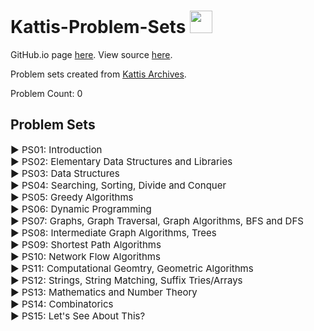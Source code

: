 # Kattis-Problem-Sets <img src="https://ia804606.us.archive.org/23/items/medium_202201/medium.png" width="36px"/>

GitHub.io page [here](https://alimuhammadasad.github.io/Kattis-Problem-Sets/). View source [here](https://github.com/AliMuhammadAsad/Kattis-Problem-Sets).

<span> Problem sets created from <a href="https://open.kattis.com/">Kattis Archives</a>. </span>

<span>Problem Count: <span id="total">0</span></span>

## Problem Sets 

<!-- <style>
    table {
        margin: auto;
    }
    th, td {
        text-align: center;
    }
</style> -->

<div id="container">
<div class="collapsible" onclick="toggleTable('intro')">
    <span class="arrow" style="cursor:pointer; font-size:15px;">&#9658; PS01: Introduction</span>
</div>
<div id="intro" style="display:none;" >
    <table>
        <tr> <th>#</th> <th>Problems</th> <th>Comments</th> <th>Difficulty</th></tr>
        <tr> <td>1</td> <td><a href="https://open.kattis.com/problems/different" target="_blank">A Different Problem</a></td> <td>simple I/O</td> <td>easy</td></tr>
        <tr> <td>2</td> <td><a href="https://open.kattis.com/problems/cold" target="_blank">Cold-puter Science</a></td> <td>simple I/O</td> <td>easy</td></tr>
        <tr> <td>3</td> <td><a href="https://open.kattis.com/problems/server" target="_blank">Server</a></td> <td>simple I/O</td> <td>easy</td></tr>
        <tr> <td>4</td> <td><a href="https://open.kattis.com/problems/abc" target="_blank">ABC</a></td> <td>simple I/O</td> <td>easy</td></tr>
        <tr> <td>5</td> <td><a href="https://open.kattis.com/problems/bijele" target="_blank">Bijele</a></td> <td>simple I/O</td> <td>easy</td></tr>
        <tr> <td>6</td> <td><a href="https://open.kattis.com/problems/flexible" target="_blank">Flexible Spaces</a></td> <td>I/O prob + Ad Hoc</td> <td>easy-medium</td></tr>
        <tr> <td>7</td> <td><a href="https://open.kattis.com/problems/3dprinter" target="_blank">3D Printed Statues</a></td> <td>-</td> <td>esay-medium</td></tr>
        <tr> <td>8</td> <td><a href="https://open.kattis.com/problems/mandelbrot" target="_blank">Mendelbrot</a></td> <td>-</td> <td>medium</td></tr>
        <tr> <td>9</td> <td><a href="https://open.kattis.com/problems/basicprogramming1" target="_blank">Basic Programming 1</a></td> <td>-</td> <td>medium</td></tr>
        <tr> <td>10</td> <td><a href="https://open.kattis.com/problems/screen" target="_blank">Hacking the Screen</a></td> <td>Ad hoc</td> <td>medium-hard</td></tr>
        <tr> <td>11</td> <td><a href="https://open.kattis.com/problems/slidecount" target="_blank">Slide Count</a></td> <td>Ad hoc</td> <td>medium-hard</td></tr>
        <tr> <td>12</td> <td><a href="https://open.kattis.com/problems/associativeexponents" target="_blank">Associative Exponents</a></td> <td>Ad Hoc</td> <td>medium-hard</td></tr>
    </table>
</div>


<div class="collapsible" onclick="toggleTable('emds_lib')">
    <span class="arrow" style="cursor:pointer; font-size:15px;">&#9658; PS02: Elementary Data Structures and Libraries</span>
</div>
<div id="emds_lib" style="display:none">
    <table>
        <tr> <th>#</th> <th>Problems</th> <th>Comments</th> <th>Difficulty</th></tr>
        <tr><td>1</td> <td><a href="https://open.kattis.com/problems/secretmessage" target="_blank">Secret Message</a></td> <td>nested lists/matrices</td> <td>easy-medium</td></tr>
        <tr><td>2</td> <td><a href="https://open.kattis.com/problems/codetosavelives" target="_blank">Code to Save Lives</a></td> <td>elementary ds, strings, vects in c++</td> <td>easy-medium</td></tr>
        <tr><td>3</td> <td><a href="https://open.kattis.com/problems/goldbach2" target="_blank">Goldbach's Conjecture</a></td> <td>vects in c++, lists/tuples</td> <td>easy-medium</td></tr>
        <tr><td>4</td> <td><a href="https://open.kattis.com/problems/goodmorning" target="_blank">Good Morning</a></td> <td>-</td> <td>medium</td></tr>
        <tr><td>5</td> <td><a href="https://open.kattis.com/problems/deduplicatingfiles" target="_blank">Deduplicating Files</a></td> <td>-</td> <td>medium</td></tr>
        <tr><td>6</td> <td><a href="https://open.kattis.com/problems/guilds" target="_blank">Guilds</a></td> <td>-</td> <td>medium-hard</td></tr>
    </table>
</div>


<div class="collapsible" onclick="toggleTable('ds')">
    <span class="arrow" style="cursor:pointer; font-size:15px;">&#9658; PS03: Data Structures</span>
</div>
<div id="ds" style="display:none">
    <table>
        <tr> <th>#</th> <th>Problems</th> <th>Comments</th> <th>Difficulty</th></tr>
        <tr><td>1</td> <td><a href="https://open.kattis.com/problems/addingwords" target="_blank">Adding Words</a></td> <td>dicts in python</td> <td>medium</td></tr>
        <tr><td>2</td> <td><a href="https://open.kattis.com/problems/virtualfriends" target="_blank">Virtual Friends</a></td> <td>dicts/sets</td> <td>medium</td></tr>
        <tr><td>3</td> <td><a href="https://open.kattis.com/problems/kastenlauf" target="_blank">Kastenlauf</a></td> <td>vectors</td> <td>medium</td></tr>
        <tr><td>4</td> <td><a href="https://open.kattis.com/problems/floppy" target="_blank">Floppy Music</a></td> <td>-</td> <td>medium</td></tr>
        <tr><td>5</td> <td><a href="https://open.kattis.com/problems/honey" target="_blank">Honeycomb Walk</a></td> <td>-</td> <td>medium-hard</td></tr>
        <tr><td>6</td> <td><a href="https://open.kattis.com/problems/subseqhard" target="_blank">Counting Subsequences(hard)</a></td> <td>-</td> <td>medium-hard</td></tr>
        <tr><td>7</td> <td><a href="https://open.kattis.com/problems/cuckoo" target="_blank">Cuckoo Hashing</a></td> <td>-</td> <td>medium-hard</td></tr>
        <tr><td>8</td> <td><a href="https://open.kattis.com/problems/froshweek" target="_blank">Frosh Week</a></td> <td>Bonus?</td> <td>hard</td></tr>
    </table>
</div>


<div class="collapsible" onclick="toggleTable('ssdc')">
    <span class="arrow" style="cursor:pointer; font-size:15px;">&#9658; PS04: Searching, Sorting, Divide and Conquer</span>
</div>
<div id="ssdc" style="display:none">
    <table>
        <tr> <th>#</th> <th>Problems</th> <th>Comments</th> <th>Difficulty</th></tr>
        <tr><td>1</td> <td><a href="https://open.kattis.com/problems/sortofsorting" target="_blank">Sort of sorting</a></td> <td>-</td> <td>easy</td></tr>
        <tr><td>2</td> <td><a href="https://open.kattis.com/problems/cetiri" target="_blank">Cetiri</a></td> <td>-</td> <td>easy</td></tr>
        <tr><td>3</td> <td><a href="https://open.kattis.com/problems/busnumbers" target="_blank">Bus Numbers</a></td> <td>-</td> <td>easy-medium</td></tr>
        <tr><td>4</td> <td><a href="https://open.kattis.com/problems/touchscreenkeyboard" target="_blank">Touchscreen Keyboard</a></td> <td>-</td> <td>easy-medium</td></tr>
        <tr><td>5</td> <td><a href="https://open.kattis.com/problems/guess" target="_blank">Guess the Number</a></td> <td>simple binary search</td> <td>easy-medium</td></tr>
        <tr><td>6</td> <td><a href="https://open.kattis.com/problems/peasoup" target="_blank">Peasoup and Pancakes</a></td> <td>-</td> <td>medium</td></tr>
        <tr><td>7</td> <td><a href="https://open.kattis.com/problems/basicprogramming2" target="_blank">Basic Programming 2</a></td> <td>-</td> <td>medium</td></tr>
        <tr><td>8</td> <td><a href="https://open.kattis.com/problems/batmanacci" target="_blank">Batmanacci</a></td> <td>-</td> <td>medium</td></tr>
        <tr><td>9</td> <td><a href="https://open.kattis.com/problems/walls" target="_blank">Lifting Walls</a></td> <td>-</td> <td>medium-hard</td></tr>
        <tr><td>10</td> <td><a href="https://open.kattis.com/problems/fruitbaskets" target="_blank">Fruit Baskets</a></td> <td>-</td> <td>medium-hard</td></tr>
        <tr><td>11</td> <td><a href="https://open.kattis.com/problems/fractal2" target="_blank">Fractal</a></td> <td>-</td> <td>hard-hard</td></tr>
    </table>
</div>


<div class="collapsible" onclick="toggleTable('ga')">
    <span class="arrow" style="cursor:pointer; font-size:15px;">&#9658; PS05: Greedy Algorithms</span>
</div>
<div id="ga" style="display:none">
    <table>
        <tr> <th>#</th> <th>Problems</th> <th>Comments</th> <th>Difficulty</th></tr>
        <tr><td>1</td> <td><a href="https://open.kattis.com/problems/minimumscalar" target="_blank">Minimum Scalar Product</a></td> <td>simple dot product</td> <td>easy</td></tr>
        <tr><td>2</td> <td><a href="https://open.kattis.com/problems/plantingtrees" target="_blank">Planting Trees</a></td> <td>-</td> <td>easy</td></tr>
        <tr><td>3</td> <td><a href="https://open.kattis.com/problems/driversdilemma" target="_blank">Driver's Dilemma</a></td> <td>-</td> <td>easy</td></tr>
        <tr><td>4</td> <td><a href="https://open.kattis.com/problems/pivot" target="_blank">Pivot</a></td> <td>-</td> <td>easy-medium</td></tr>
        <tr><td>5</td> <td><a href="https://open.kattis.com/problems/engineeringenglish" target="_blank">Engineering English</a></td> <td>-</td> <td>easy-medium</td></tr>
        <tr><td>6</td> <td><a href="https://open.kattis.com/problems/pikemaneasy" target="_blank">A Vicious Pikeman (Easy)</a></td> <td>-</td> <td>medium</td></tr>
        <tr><td>7</td> <td><a href="https://open.kattis.com/problems/bank" target="_blank">Bank Queue</a></td> <td>-</td> <td>medium</td></tr>
        <tr><td>8</td> <td><a href="https://open.kattis.com/problems/grass" target="_blank">Watering Grass</a></td> <td>-</td> <td>medium-hard</td></tr>
        <tr><td>9</td> <td><a href="https://open.kattis.com/problems/numbersetseasy" target="_blank">Number Sets (Easy)</a></td> <td>-</td> <td>medium-hard</td></tr>
    </table>
</div>


<div class="collapsible" onclick="toggleTable('dp')">
    <span class="arrow" style="cursor:pointer; font-size:15px;">&#9658; PS06: Dynamic Programming</span>
</div>
<div id="dp" style="display:none">
    <table>
        <tr> <th>#</th> <th>Problems</th> <th>Comments</th> <th>Difficulty</th></tr>
        <tr><td>1</td> <td><a href="https://open.kattis.com/problems/sevenwonders" target="_blank">Seven Wonders</a></td> <td>-</td> <td>easy</td></tr>
        <tr><td>2</td> <td><a href="https://open.kattis.com/problems/ants" target="_blank">Ants</a></td> <td>-</td> <td>easy-medium</td></tr>
        <tr><td>3</td> <td><a href="https://open.kattis.com/problems/damsindistress" target="_blank">Dams in Distress</a></td> <td>-</td> <td>medium</td></tr>
        <tr><td>4</td> <td><a href="https://open.kattis.com/problems/colorland" target="_blank">Colorland</a></td> <td>-</td> <td>medium-hard</td></tr>
        <tr><td>5</td> <td><a href="https://open.kattis.com/problems/chemistsvows" target="_blank">Chemist's Vows</a></td> <td>-</td> <td>medium-hard</td></tr>
        <tr><td>6</td> <td><a href="https://open.kattis.com/problems/honey" target="_blank">Honeycomb Walk</a></td> <td>-</td> <td>medium-hard</td></tr>
        <tr><td>7</td> <td><a href="https://open.kattis.com/problems/spiderman" target="_blank">Spiderman's Workout</a></td> <td>-</td> <td>medium-hard</td></tr>
        <tr><td>8</td> <td><a href="https://open.kattis.com/problems/digitsum" target="_blank">Digit Sum</a></td> <td>optimization with DP hard due to low runtime</td> <td>hard</td></tr>
        <tr><td>9</td> <td><a href="https://open.kattis.com/problems/threedigits" target="_blank">Three Digits</a></td> <td>optimizing factorial and slicing + operations</td> <td>hard</td></tr>
    </table>
</div>


<div class="collapsible" onclick="toggleTable('graphintro')">
    <span class="arrow" style="cursor:pointer; font-size:15px;">&#9658; PS07: Graphs, Graph Traversal, Graph Algorithms, BFS and DFS</span>
</div>
<div id="graphintro" style="display:none">
    <table>
        <tr> <th>#</th> <th>Problems</th> <th>Comments</th> <th>Difficulty</th></tr>
    </table>
</div>


<div class="collapsible" onclick="toggleTable('graphtree')">
    <span class="arrow" style="cursor:pointer; font-size:15px;">&#9658; PS08: Intermediate Graph Algorithms, Trees</span>
</div>
<div id="graphtree" style="display:none">
    <table>
        <tr> <th>#</th> <th>Problems</th> <th>Comments</th> <th>Difficulty</th></tr>
        <tr><td>1</td> <td><a href="https://open.kattis.com/problems/heap" target="_blank">Binary Heap</a></td> <td>implement max binary heap</td> <td>easy-medium</td></tr>
    </table>
</div>


<div class="collapsible" onclick="toggleTable('spa')">
    <span class="arrow" style="cursor:pointer; font-size:15px;">&#9658; PS09: Shortest Path Algorithms</span>
</div>
<div id="spa" style="display:none">
    <table>
        <tr> <th>#</th> <th>Problems</th> <th>Comments</th> <th>Difficulty</th></tr>
    </table>
</div>


<div class="collapsible" onclick="toggleTable('nfa')">
    <span class="arrow" style="cursor:pointer; font-size:15px;">&#9658; PS10: Network Flow Algorithms</span>
</div>
<div id="nfa" style="display:none">
    <table>
        <tr> <th>#</th> <th>Problems</th> <th>Comments</th> <th>Difficulty</th></tr>
    </table>
</div>


<div class="collapsible" onclick="toggleTable('cgga')">
    <span class="arrow" style="cursor:pointer; font-size:15px;">&#9658; PS11: Computational Geomtry, Geometric Algorithms</span>
</div>
<div id="cgga" style="display:none">
    <table>
        <tr> <th>#</th> <th>Problems</th> <th>Comments</th> <th>Difficulty</th></tr>
        <tr><td>1</td> <td><a href="https://open.kattis.com/problems/polygonarea" target="_blank">Polygon Area</a></td> <td>shoelace + orientation</td> <td>medium</td></tr>
    </table>
</div>


<div class="collapsible" onclick="toggleTable('strings')">
    <span class="arrow" style="cursor:pointer; font-size:15px;">&#9658; PS12: Strings, String Matching, Suffix Tries/Arrays</span>
</div>
<div id="strings" style="display:none">
    <table>
        <tr><th>#</th> <th>Problems</th> <th>Comments</th> <th>Difficulty</th></tr>
        <tr><td>1</td> <td><a href="https://open.kattis.com/problems/haypoints" target="_blank">Hay Points</a></td> <td>-</td> <td>easy</td></tr>
        <tr><td>2</td> <td><a href="https://open.kattis.com/problems/spehrling" target="_blank">Sperhling</a></td> <td>simple string manipulation + maths</td> <td>easy-medium</td></tr>
        <tr><td>3</td> <td><a href="https://open.kattis.com/problems/toilet" target="_blank">Toilet Seat</a></td> <td>string + permuatations</td> <td>easy-medium</td></tr>
        <tr><td>4</td> <td><a href="https://open.kattis.com/problems/bing" target="_blank">Bing It On</a></td> <td>strings, suffix arrays/tries/strings</td> <td>medium</td></tr>
        <tr><td>5</td> <td><a href="https://open.kattis.com/problems/esej" target="_blank">Esej</a></td> <td>ints to random strings/chars</td> <td>medium</td></tr>
        <tr><td>6</td> <td><a href="https://open.kattis.com/problems/dvaput" target="_blank">Dvaput</a></td> <td>-</td> <td>medium-hard</td></tr>
        <tr><td>7</td> <td><a href="https://open.kattis.com/problems/gmo" target="_blank">GMO</a></td> <td>-</td> <td>medium-hard</td></tr>
        <tr><td>8</td> <td><a href="https://open.kattis.com/problems/powerstrings" target="_blank">Power Strings</a></td> <td>suffix tries/arrays</td> <td>hard</td></tr>
        <tr><td>9</td> <td><a href="https://open.kattis.com/problems/burrowswheeler" target="_blank">Burrows-Wheeler Transform</a></td> <td>suffix tries/arrays</td> <td>hard-hard</td></tr>
        <tr><td>10</td> <td><a href="https://open.kattis.com/problems/substrings" target="_blank">Repeated Substrings</a></td> <td>suffix tries/arrays</td> <td>hard-hard</td></tr>
    </table>
</div>


<div class="collapsible" onclick="toggleTable('mnt')">
    <span class="arrow" style="cursor:pointer; font-size:15px;">&#9658; PS13: Mathematics and Number Theory</span>
</div>
<div id="mnt" style="display:none">
    <table>
        <tr> <th>#</th> <th>Problems</th> <th>Comments</th> <th>Difficulty</th></tr>
        <tr><td>1</td> <td><a href="https://open.kattis.com/problems/ninetynine" target="_blank">Ninety-Nine</a></td> <td>-</td> <td>easy</td></tr>
        <tr><td>2</td> <td><a href="https://open.kattis.com/problems/goldbach2" target="_blank">Goldbach's Conjecture</a></td> <td>simple maths + elementary data structures</td> <td>easy-medium</td></tr>
        <tr><td>3</td> <td><a href="https://open.kattis.com/problems/2naire" target="_blank">2naire</a></td> <td>-</td> <td>medium</td></tr>
    </table>
</div>


<div class="collapsible" onclick="toggleTable('combinatorics')">
    <span class="arrow" style="cursor:pointer; font-size:15px;">&#9658; PS14: Combinatorics</span>
</div>
<div id="combinatorics" style="display:none">
    <table>
        <tr> <th>#</th> <th>Problems</th> <th>Comments</th> <th>Difficulty</th></tr>
        <tr><td>1</td> <td><a href="https://open.kattis.com/problems/fruitbaskets" target="_blank">Fruit Baskets</a></td> <td>combinations</td> <td>medium</td></tr>
    </table>
</div>


<div class="collapsible" onclick="toggleTable('dekhte')">
    <span class="arrow" style="cursor:pointer; font-size:15px;">&#9658; PS15: Let's See About This?</span>
</div>
<div id="dekhte" style="display:none">
    <table>
        <tr> <th>#</th> <th>Problems</th> <th>Comments</th> <th>Difficulty</th></tr>
    </table>
</div>
</div>

<!-- <tr><td></td> <td><a href="" target="_blank"></a></td> <td></td> <td></td></tr> -->


<script>
    function toggleTable(table){
        var cont = document.getElementById(table);
        cont.style.display = cont.style.display === 'none' ? 'block' : 'none';  
    }
    function pCount(){
        var tables = document.querySelectorAll('#container table');
        var ps = 0;
        tables.forEach(function(table){
            ps += table.rows.length;
        });
        
        document.getElementById('total').textContent = ps - 15;
    }
    pCount();
</script>